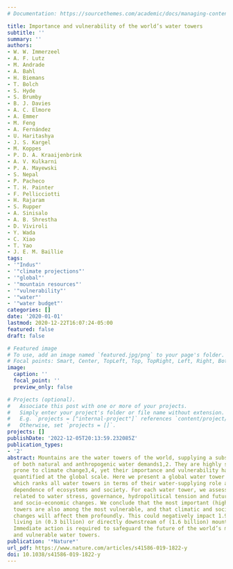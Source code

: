 ```yaml
---
# Documentation: https://sourcethemes.com/academic/docs/managing-content/

title: Importance and vulnerability of the world’s water towers
subtitle: ''
summary: ''
authors:
- W. W. Immerzeel
- A. F. Lutz
- M. Andrade
- A. Bahl
- H. Biemans
- T. Bolch
- S. Hyde
- S. Brumby
- B. J. Davies
- A. C. Elmore
- A. Emmer
- M. Feng
- A. Fernández
- U. Haritashya
- J. S. Kargel
- M. Koppes
- P. D. A. Kraaijenbrink
- A. V. Kulkarni
- P. A. Mayewski
- S. Nepal
- P. Pacheco
- T. H. Painter
- F. Pellicciotti
- H. Rajaram
- S. Rupper
- A. Sinisalo
- A. B. Shrestha
- D. Viviroli
- Y. Wada
- C. Xiao
- T. Yao
- J. E. M. Baillie
tags:
- '"Indus"'
- '"climate projections"'
- '"global"'
- '"mountain resources"'
- '"vulnerability"'
- '"water"'
- '"water budget"'
categories: []
date: '2020-01-01'
lastmod: 2020-12-22T16:07:24-05:00
featured: false
draft: false

# Featured image
# To use, add an image named `featured.jpg/png` to your page's folder.
# Focal points: Smart, Center, TopLeft, Top, TopRight, Left, Right, BottomLeft, Bottom, BottomRight.
image:
  caption: ''
  focal_point: ''
  preview_only: false

# Projects (optional).
#   Associate this post with one or more of your projects.
#   Simply enter your project's folder or file name without extension.
#   E.g. `projects = ["internal-project"]` references `content/project/deep-learning/index.md`.
#   Otherwise, set `projects = []`.
projects: []
publishDate: '2022-12-05T20:13:59.232085Z'
publication_types:
- '2'
abstract: Mountains are the water towers of the world, supplying a substantial part
  of both natural and anthropogenic water demands1,2. They are highly sensitive and
  prone to climate change3,4, yet their importance and vulnerability have not been
  quantified at the global scale. Here we present a global water tower index (WTI),
  which ranks all water towers in terms of their water-supplying role and the downstream
  dependence of ecosystems and society. For each water tower, we assess its vulnerability
  related to water stress, governance, hydropolitical tension and future climatic
  and socio-economic changes. We conclude that the most important (highest WTI) water
  towers are also among the most vulnerable, and that climatic and socio-economic
  changes will affect them profoundly. This could negatively impact 1.9 billion people
  living in (0.3 billion) or directly downstream of (1.6 billion) mountainous areas.
  Immediate action is required to safeguard the future of the world’s most important
  and vulnerable water towers.
publication: '*Nature*'
url_pdf: https://www.nature.com/articles/s41586-019-1822-y
doi: 10.1038/s41586-019-1822-y
---
```

